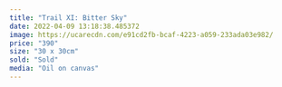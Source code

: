 ```yaml
---
title: "Trail XI: Bitter Sky"
date: 2022-04-09 13:18:38.485372
image: https://ucarecdn.com/e91cd2fb-bcaf-4223-a059-233ada03e982/
price: "390"
size: "30 x 30cm"
sold: "Sold"
media: "Oil on canvas"
---
```


